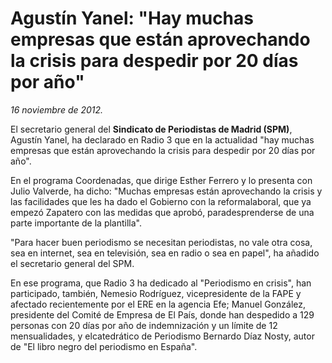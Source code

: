 # Agustín Yanel: "Hay muchas empresas que están aprovechando la crisis para despedir por 20 días por año"

*16 noviembre de 2012.*

El secretario general del **Sindicato de Periodistas de Madrid (SPM)**, Agustín Yanel, ha declarado en Radio 3 que en la actualidad "hay muchas empresas que están aprovechando la crisis para despedir por 20 días por año".

En el programa Coordenadas, que dirige Esther Ferrero y lo presenta con Julio Valverde, ha dicho: "Muchas empresas están aprovechando la crisis y las facilidades que les ha dado el Gobierno con la reformalaboral, que ya empezó Zapatero con las medidas que aprobó, paradesprenderse de una parte importante de la plantilla".

"Para hacer buen periodismo se necesitan periodistas, no vale otra cosa, sea en internet, sea en televisión, sea en radio o sea en papel", ha añadido el secretario general del SPM.

En ese programa, que Radio 3 ha dedicado al "Periodismo en crisis", han participado, también, Nemesio Rodríguez, vicepresidente de la FAPE y afectado recientemente por el ERE en la agencia Efe; Manuel González, presidente del Comité de Empresa de El País, donde han despedido a 129 personas con 20 días por año de indemnización y un límite de 12 mensualidades, y elcatedrático de Periodismo Bernardo Díaz Nosty, autor de "El libro negro del periodismo en España".
